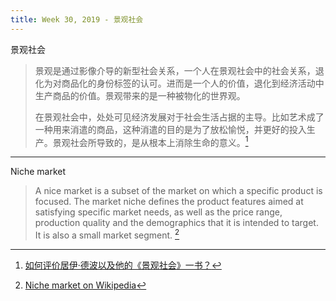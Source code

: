 ```yaml
---
title: Week 30, 2019 - 景观社会
---
```


景观社会

>  景观是通过影像介导的新型社会关系，一个人在景观社会中的社会关系，退化为对商品化的身份标签的认可。进而是一个人的价值，退化到经济活动中生产商品的价值。景观带来的是一种被物化的世界观。
>
> 在景观社会中，处处可见经济发展对于社会生活占据的主导。比如艺术成了一种用来消遣的商品，这种消遣的目的是为了放松愉悦，并更好的投入生产。景观社会所导致的，是从根本上消除生命的意义。[^1]

---

Niche market

>  A nice market is a subset of the market on which a specific product is focused. The market niche defines the product features aimed at satisfying specific market needs, as well as the price range, production quality and the demographics that it is intended to target. It is also a small market segment. [^2]


[^1]: [如何评价居伊·德波以及他的《景观社会》一书？](https://www.zhihu.com/question/32065105/answer/90769665)
[^2]: [Niche market on Wikipedia](https://en.wikipedia.org/wiki/Niche_market)
